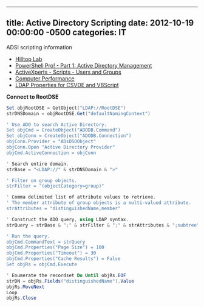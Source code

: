 ﻿---

title:  Active Directory Scripting
date:   2012-10-19 00:00:00 -0500
categories: IT
---






ADSI scripting information


- <a href="http://www.rlmueller.net">Hilltop Lab</a>
- <a href="http://www.powershellpro.com/powershell-tutorial-introduction/powershell-tutorial-active-directory/">PowerShell Pro! - Part 1: Active Directory Management</a>
- <a href="http://www.activxperts.com/activmonitor/windowsmanagement/adminscripts/usersgroups/users/">ActiveXperts - Scripts - Users and Groups</a>
- <a href="http://www.activxperts.com/activmonitor/windowsmanagement/adminscripts/usersgroups/users/">Computer Performance
- LDAP Properties for CSVDE and VBScript</a>


<b>Connect to RootDSE</b>
```powershell
Set objRootDSE = GetObject("LDAP://RootDSE")
strDNSDomain = objRootDSE.Get("defaultNamingContext")

' Use ADO to search Active Directory.
Set objCmd = CreateObject("ADODB.Command")
Set objConn = CreateObject("ADODB.Connection")
objConn.Provider = "ADsDSOObject"
objConn.Open "Active Directory Provider"
objCmd.ActiveConnection = objConn

' Search entire domain.
strBase = "<LDAP://" & strDNSDomain & ">"

' Filter on group objects.
strFilter = "(objectCategory=group)"

' Comma delimited list of attribute values to retrieve.
' The member attribute of group objects is a multi-valued attribute.
strAttributes = "distinguishedName,member"

' Construct the ADO query, using LDAP syntax.
strQuery = strBase & ";" & strFilter & ";" & strAttributes & ";subtree"

' Run the query.
objCmd.CommandText = strQuery
objCmd.Properties("Page Size") = 100
objCmd.Properties("Timeout") = 30
objCmd.Properties("Cache Results") = False
Set objRs = objCmd.Execute

' Enumerate the recordset Do Until objRs.EOF
strDN = objRs.Fields("distinguishedName").Value
objRs.MoveNext
Loop
objRs.Close
```



